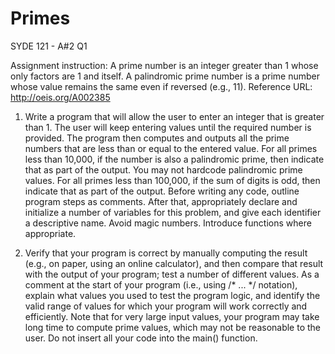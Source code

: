# Primes
SYDE 121 - A#2 Q1

Assignment instruction:
A prime number is an integer greater than 1 whose only factors are 1 and itself. A palindromic prime number is a prime number
whose value remains the same even if reversed (e.g., 11). Reference URL: http://oeis.org/A002385

1. Write a program that will allow the user to enter an integer that is greater than 1. The user will keep entering values
   until the required number is provided.
   The program then computes and outputs all the prime numbers that are less than or equal to the entered value.
   For all primes less than 10,000, if the number is also a palindromic prime, then indicate that as part of the output. You may not hardcode palindromic prime
   values.
   For all primes less than 100,000, if the sum of digits is odd, then indicate that as part of the output.
   Before writing any code, outline program steps as comments. After that, appropriately declare and initialize a number of variables for this problem, and give
   each identifier a descriptive name. Avoid magic numbers. Introduce functions where appropriate.

2. Verify that your program is correct by manually computing the result (e.g., on paper, using an online calculator), and then compare that result with the output
   of your program; test a number of different values.
   As a comment at the start of your program (i.e., using /* ... */ notation), explain what values you used to test the program logic, and identify the valid range
   of values for which your program will work correctly and efficiently.
   Note that for very large input values, your program may take long time to compute prime values, which may not be reasonable to the user. Do not insert all your
   code into the main() function.
